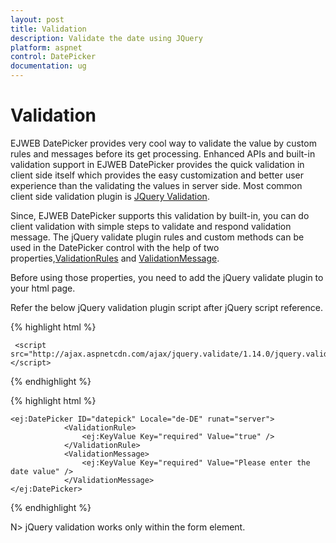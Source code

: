 ```yaml
---
layout: post
title: Validation
description: Validate the date using JQuery
platform: aspnet
control: DatePicker
documentation: ug
---
```

# Validation

EJWEB DatePicker provides very cool way to validate the value by custom rules and messages before its get processing. Enhanced APIs and built-in validation support in EJWEB DatePicker provides the quick validation in client side itself which provides the easy customization and better user experience than the validating the values in  server side. Most common client side validation plugin is [JQuery Validation](http://ajax.aspnetcdn.com/ajax/jquery.validate/1.14.0/jquery.validate.min.js). 

Since, EJWEB DatePicker supports this validation by built-in, you can do client validation with simple steps to validate and respond validation message. The jQuery validate plugin rules and custom methods can be used in the DatePicker control with the help of two properties,[ValidationRules](http://help.syncfusion.com/js/api/ejdatepicker#members:validationrules) and [ValidationMessage](http://help.syncfusion.com/js/api/ejdatepicker#members:validationmessage). 

Before using those properties, you need to add the jQuery validate plugin to your html page.

Refer the below jQuery validation plugin script after jQuery script reference.

{% highlight html %}

     <script src="http://ajax.aspnetcdn.com/ajax/jquery.validate/1.14.0/jquery.validate.min.js"></script>

{% endhighlight %}


{% highlight html %}

    <ej:DatePicker ID="datepick" Locale="de-DE" runat="server">
                <ValidationRule> 
                    <ej:KeyValue Key="required" Value="true" />
                </ValidationRule>
                <ValidationMessage>
                    <ej:KeyValue Key="required" Value="Please enter the date value" />
                </ValidationMessage>
    </ej:DatePicker>


{% endhighlight %}


N>  jQuery validation works only within the form element.
